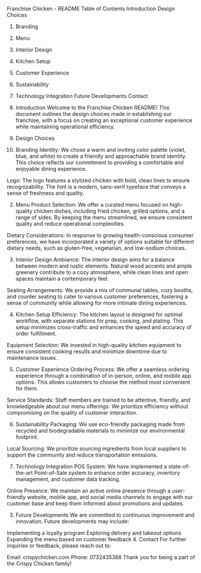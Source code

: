
Franchise Chicken - README
Table of Contents
Introduction
Design Choices
1. Branding
2. Menu
3. Interior Design
4. Kitchen Setup
5. Customer Experience
6. Sustainability
7. Technology Integration
Future Developments
Contact
1. Introduction
Welcome to the Franchise Chicken README! This document outlines the design choices made in establishing our franchise, with a focus on creating an exceptional customer experience while maintaining operational efficiency.

2. Design Choices
1. Branding <a name="branding"></a>
Identity: We chose a warm and inviting color palette (violet, blue, and white) to create a friendly and approachable brand identity. This choice reflects our commitment to providing a comfortable and enjoyable dining experience.

Logo: The logo features a stylized chicken with bold, clean lines to ensure recognizability. The font is a modern, sans-serif typeface that conveys a sense of freshness and quality.

2. Menu <a name="menu"></a>
Product Selection: We offer a curated menu focused on high-quality chicken dishes, including fried chicken, grilled options, and a range of sides. By keeping the menu streamlined, we ensure consistent quality and reduce operational complexities.

Dietary Considerations: In response to growing health-conscious consumer preferences, we have incorporated a variety of options suitable for different dietary needs, such as gluten-free, vegetarian, and low-sodium choices.

3. Interior Design <a name="interior-design"></a>
Ambiance: The interior design aims for a balance between modern and rustic elements. Natural wood accents and ample greenery contribute to a cozy atmosphere, while clean lines and open spaces maintain a contemporary feel.

Seating Arrangements: We provide a mix of communal tables, cozy booths, and counter seating to cater to various customer preferences, fostering a sense of community while allowing for more intimate dining experiences.

4. Kitchen Setup <a name="kitchen-setup"></a>
Efficiency: The kitchen layout is designed for optimal workflow, with separate stations for prep, cooking, and plating. This setup minimizes cross-traffic and enhances the speed and accuracy of order fulfillment.

Equipment Selection: We invested in high-quality kitchen equipment to ensure consistent cooking results and minimize downtime due to maintenance issues.

5. Customer Experience <a name="customer-experience"></a>
Ordering Process: We offer a seamless ordering experience through a combination of in-person, online, and mobile app options. This allows customers to choose the method most convenient for them.

Service Standards: Staff members are trained to be attentive, friendly, and knowledgeable about our menu offerings. We prioritize efficiency without compromising on the quality of customer interaction.

6. Sustainability <a name="sustainability"></a>
Packaging: We use eco-friendly packaging made from recycled and biodegradable materials to minimize our environmental footprint.

Local Sourcing: We prioritize sourcing ingredients from local suppliers to support the community and reduce transportation emissions.

7. Technology Integration <a name="technology-integration"></a>
POS System: We have implemented a state-of-the-art Point-of-Sale system to enhance order accuracy, inventory management, and customer data tracking.

Online Presence: We maintain an active online presence through a user-friendly website, mobile app, and social media channels to engage with our customer base and keep them informed about promotions and updates.

3. Future Developments <a name="future-developments"></a>
We are committed to continuous improvement and innovation. Future developments may include:

Implementing a loyalty program
Exploring delivery and takeout options
Expanding the menu based on customer feedback
4. Contact <a name="contact"></a>
For further inquiries or feedback, please reach out to:

Email: crispychicken.com
Phone: 0732435388
Thank you for being a part of the Crispy Chicken family!
